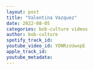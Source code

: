 ```yaml
---
layout: post
title: "Valentina Vazquez"
date: 2022-08-05
categories: bob-culture videos
author: bob-culture
spotify_track_id: 
youtube_video_id: YONRzsUwxpE
apple_track_id: 
youtube_metadata: 
---
```

